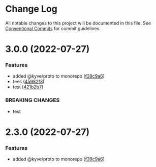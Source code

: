 # Change Log

All notable changes to this project will be documented in this file.
See [Conventional Commits](https://conventionalcommits.org) for commit guidelines.

# 3.0.0 (2022-07-27)


### Features

* added @kyve/proto to monorepo ([f39c9a6](https://github.com/KYVENetwork/sdk/commit/f39c9a64e4af4cfb8149bab44fcc7a3bb553b19b))
* tees ([45982f8](https://github.com/KYVENetwork/sdk/commit/45982f89751274008d448c316b929c5229419187))
* test ([421b2b7](https://github.com/KYVENetwork/sdk/commit/421b2b709edc4e6b956368f695a4a98dd25e711c))


### BREAKING CHANGES

* test





# 2.3.0 (2022-07-27)


### Features

* added @kyve/proto to monorepo ([f39c9a6](https://github.com/KYVENetwork/sdk/commit/f39c9a64e4af4cfb8149bab44fcc7a3bb553b19b))
